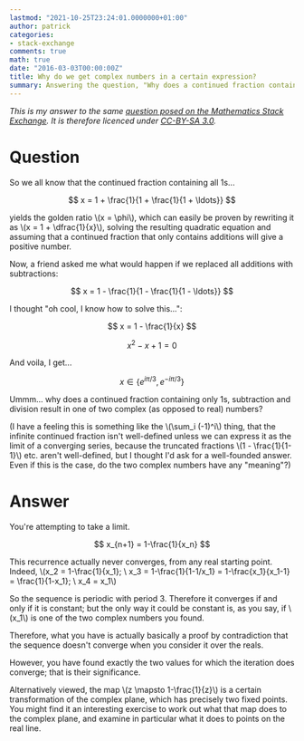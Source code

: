 ```yaml
---
lastmod: "2021-10-25T23:24:01.0000000+01:00"
author: patrick
categories:
- stack-exchange
comments: true
math: true
date: "2016-03-03T00:00:00Z"
title: Why do we get complex numbers in a certain expression?
summary: Answering the question, "Why does a continued fraction containing only 1, subtraction, and division result in one of two complex numbers?".
---
```


*This is my answer to the same [question posed on the Mathematics Stack Exchange](https://math.stackexchange.com/q/1681993/259262). It is therefore licenced under [CC-BY-SA 3.0](https://creativecommons.org/licenses/by-sa/3.0/).*

# Question

So we all know that the continued fraction containing all 1s...

$$
x = 1 + \frac{1}{1 + \frac{1}{1 + \ldots}}
$$

yields the golden ratio \\(x = \phi\\), which can easily be proven by rewriting it as \\(x = 1 + \dfrac{1}{x}\\), solving the resulting quadratic equation and assuming that a continued fraction that only contains additions will give a positive number.

Now, a friend asked me what would happen if we replaced all additions with subtractions:

$$
x = 1 - \frac{1}{1 - \frac{1}{1 - \ldots}}
$$

I thought "oh cool, I know how to solve this...":

$$
x = 1 - \frac{1}{x}
$$

$$
x^2 - x + 1 = 0
$$

And voila, I get...

$$ x \in \{e^{i\pi/3}, e^{-i\pi/3} \} $$

Ummm... why does a continued fraction containing only 1s, subtraction and division result in one of two complex (as opposed to real) numbers?

(I have a feeling this is something like the \\(\sum_i (-1)^i\\) thing, that the infinite continued fraction isn't well-defined unless we can express it as the limit of a converging series, because the truncated fractions \\(1 - \frac{1}{1-1}\\) etc. aren't well-defined, but I thought I'd ask for a well-founded answer. Even if this is the case, do the two complex numbers have any "meaning"?)

# Answer

You're attempting to take a limit.

$$
x_{n+1} = 1-\frac{1}{x_n}
$$

This recurrence actually never converges, from any real starting point.
Indeed, \\(x_2 = 1-\frac{1}{x_1}; \\ x_3 = 1-\frac{1}{1-1/x_1} = 1-\frac{x_1}{x_1-1} = \frac{1}{1-x_1}; \\ x_4 = x_1\\)

So the sequence is periodic with period 3.
Therefore it converges if and only if it is constant; but the only way it could be constant is, as you say, if \\(x_1\\) is one of the two complex numbers you found.

Therefore, what you have is actually basically a proof by contradiction that the sequence doesn't converge when you consider it over the reals.

However, you have found exactly the two values for which the iteration does converge; that is their significance.

Alternatively viewed, the map \\(z \mapsto 1-\frac{1}{z}\\) is a certain transformation of the complex plane, which has precisely two fixed points. You might find it an interesting exercise to work out what that map does to the complex plane, and examine in particular what it does to points on the real line.
